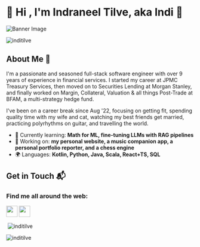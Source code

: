 # 👋 Hi , I'm Indraneel Tilve, aka Indi 👋</h1>

![Banner Image](your_banner_image_url_here) 

<p align="left"> <img src="https://komarev.com/ghpvc/?username=inditilve&label=Profile%20views&color=0e75b6&style=flat" alt="inditilve" /> </p>

## About Me 🚀

I'm a passionate and seasoned full-stack software engineer with over 9 years of experience in financial services. I started my career at JPMC Treasury Services, then moved on to Securities Lending at Morgan Stanley, and finally worked on Margin, Collateral, Valuation & all things Post-Trade at BFAM, a multi-strategy hedge fund.  

I've been on a career break since Aug '22, focusing on getting fit, spending quality time with my wife and cat, watching my best friends get married, practicing polyrhythms on guitar, and travelling the world.

- 🌱 Currently learning: **Math for ML, fine-tuning LLMs with RAG pipelines**
- 🔭 Working on: **my personal website, a music companion app, a personal portfolio reporter, and a chess engine**
- 🌍 Languages: **Kotlin, Python, Java, Scala, React+TS, SQL**

## Get in Touch 📬

### Find me all around the web:

<p align="left">
<a href="https://x.com/inditilve" target="blank"><img align="center" src="https://camo.githubusercontent.com/8c709aaebc7feee6050eba44984b294d9da3ace3353bd5eed8b499dd04af3c06/68747470733a2f2f696d672e736869656c64732e696f2f62616467652f582d3030303030303f7374796c653d666f722d7468652d6261646765266c6f676f3d78266c6f676f436f6c6f723d7768697465" alt="" height="30" /></a>
<a href="https://www.linkedin.com/in/inditilve/" target="blank"><img align="center" src="https://img.shields.io/badge/LinkedIn-0077B5?style=for-the-badge&logo=linkedin&logoColor=white" alt="" height="30" /></a>
</p>

<p>&nbsp;<img align="center" src="https://github-readme-stats.vercel.app/api?username=inditilve&show_icons=true&locale=en" alt="inditilve" /></p>

<p><img align="center" src="https://github-readme-streak-stats.herokuapp.com/?user=inditilve&" alt="inditilve" /></p>
